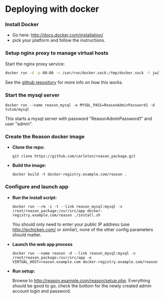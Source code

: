 # Deploying with docker

### Install Docker

 * Go here: http://docs.docker.com/installation/
 * pick your platform and follow the instructions.

### Setup nginx proxy to manage virtual hosts

Start the nginx proxy service:

~~~ sh
docker run -d -p 80:80 -v /var/run/docker.sock:/tmp/docker.sock -t jwilder/nginx-proxy
~~~

See the [github repository](https://github.com/jwilder/nginx-proxy) for more
info on how this works.

### Start the mysql server

~~~
docker run --name reason_mysql -e MYSQL_PASS=ReasonAdminPassword1 -d tutum/mysql
~~~

This starts a mysql server with password "ReasonAdminPassword1" and user "admin".

### Create the Reason docker image

* __Clone the repo:__

  ~~~
  git clone https://github.com/carleton/reason_package.git
  ~~~

* __Build the image:__

  ~~~
  docker build -t docker-registry.example.com/reason .
  ~~~

### Configure and launch app

* __Run the install script:__

  ~~~
  docker run --rm -i -t --link reason_mysql:mysql -v /root/reason_package:/usr/src/app docker-registry.example.com/reason ./install.sh
  ~~~

  You should only need to enter your public IP address (use
  http://ipchicken.com/ or similar), none of the other config parameters
  should matter.

* __Launch the web app process__

  ~~~
  docker run --name reason -d --link reason_mysql:mysql -v /root/reason_package:/usr/src/app -e VIRTUAL_HOST=reason.example.com docker-registry.example.com/reason
  ~~~

* __Run setup:__

  Browse to http://reason.example.com/reason/setup.php. Everything should be
  good to go, check the bottom for the newly created admin account login and
  password.
